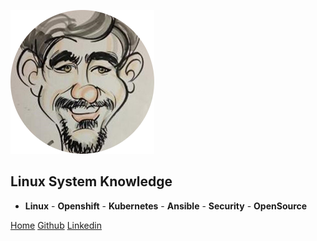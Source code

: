 ![logo](./logo.png?raw=true ':size=5%')

## Linux System Knowledge

- **Linux** - **Openshift** - **Kubernetes** - **Ansible** - **Security** - **OpenSource**

[Home](README.md)
[Github](https://github.com/emrahuludag)
[Linkedin](https://linkedin.com/in/emrahuludag)

